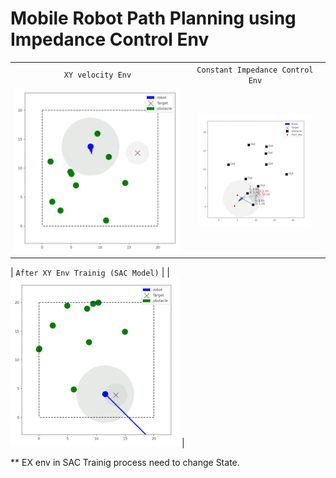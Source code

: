 # Mobile Robot Path Planning using Impedance Control Env






|                                  |                                                |
| :------------------------------: | :--------------------------------------------: |
|         `XY velocity Env`          |   `Constant Impedance Control Env` |
| ![random](/image/xy_env_notr.gif) |       ![constant](/image/imp_env.gif)       |

|         `After XY Env Trainig (SAC Model)`         | 
| ![random](/image/xy_env_trained.gif) |  



** EX env in SAC Trainig process need to change State.

